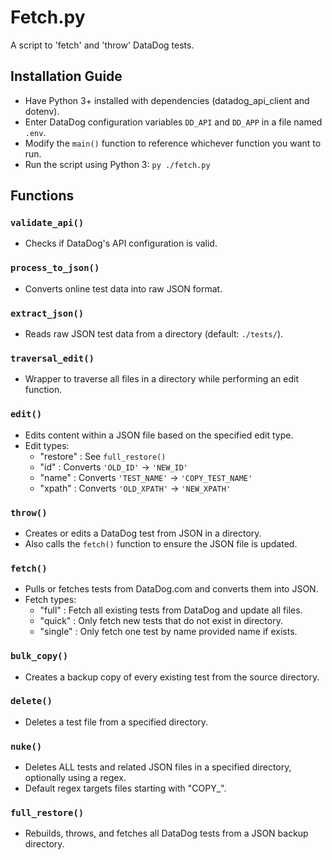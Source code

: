 # Fetch.py

A script to 'fetch' and 'throw' DataDog tests.

## Installation Guide

- Have Python 3+ installed with dependencies (datadog_api_client and dotenv).
- Enter DataDog configuration variables `DD_API` and `DD_APP` in a file named `.env`.
- Modify the `main()` function to reference whichever function you want to run.
- Run the script using Python 3: `py ./fetch.py`

## Functions

### `validate_api()`
- Checks if DataDog's API configuration is valid.

### `process_to_json()`
- Converts online test data into raw JSON format.

### `extract_json()`
- Reads raw JSON test data from a directory (default: `./tests/`).

### `traversal_edit()`
- Wrapper to traverse all files in a directory while performing an edit function.

### `edit()`
- Edits content within a JSON file based on the specified edit type.
- Edit types:
  - "restore" : See `full_restore()`
  - "id"      : Converts `'OLD_ID'` -> `'NEW_ID'`
  - "name"    : Converts `'TEST_NAME'` -> `'COPY_TEST_NAME'`
  - "xpath"   : Converts `'OLD_XPATH'` -> `'NEW_XPATH'`

### `throw()`
- Creates or edits a DataDog test from JSON in a directory.
- Also calls the `fetch()` function to ensure the JSON file is updated.

### `fetch()`
- Pulls or fetches tests from DataDog.com and converts them into JSON.
- Fetch types:
  - "full"   : Fetch all existing tests from DataDog and update all files.
  - "quick"  : Only fetch new tests that do not exist in directory.
  - "single" : Only fetch one test by name provided name if exists.

### `bulk_copy()`
- Creates a backup copy of every existing test from the source directory.

### `delete()`
- Deletes a test file from a specified directory.

### `nuke()`
- Deletes ALL tests and related JSON files in a specified directory, optionally using a regex.
- Default regex targets files starting with "COPY_".

### `full_restore()`
- Rebuilds, throws, and fetches all DataDog tests from a JSON backup directory.
